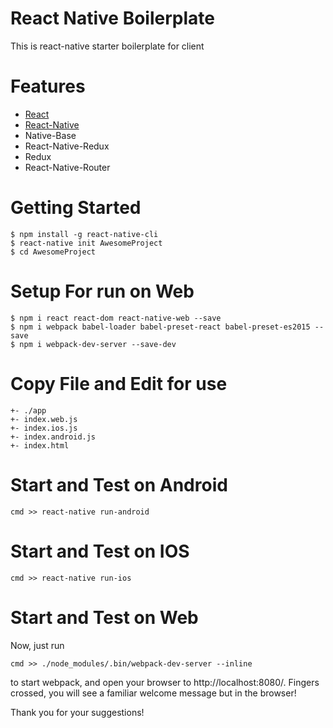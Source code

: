 # React Native Boilerplate
This is react-native starter boilerplate for client
# Features

- [React](https://github.com/facebook/react)
- [React-Native](https://facebook.github.io/react-native/docs/)
- Native-Base
- React-Native-Redux
- Redux
- React-Native-Router

# Getting Started
```
$ npm install -g react-native-cli
$ react-native init AwesomeProject
$ cd AwesomeProject

```

# Setup For run on Web
```
$ npm i react react-dom react-native-web --save
$ npm i webpack babel-loader babel-preset-react babel-preset-es2015 --save
$ npm i webpack-dev-server --save-dev

```
# Copy File and Edit for use
```
+- ./app
+- index.web.js
+- index.ios.js
+- index.android.js
+- index.html

```
# Start and Test on Android
```
cmd >> react-native run-android
```
# Start and Test on IOS
```
cmd >> react-native run-ios
```
# Start and Test on Web

Now, just run 
```
cmd >> ./node_modules/.bin/webpack-dev-server --inline 
```
to start webpack, and open your browser to http://localhost:8080/. Fingers crossed, you will see a familiar welcome message but in the browser!

Thank you for your suggestions!
